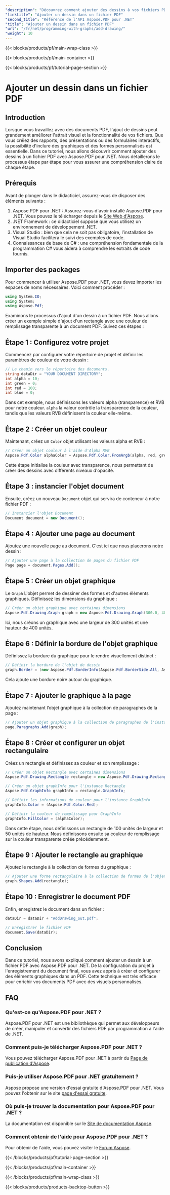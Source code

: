 ```yaml
---
"description": "Découvrez comment ajouter des dessins à vos fichiers PDF avec Aspose.PDF pour .NET. Ce guide étape par étape couvre les paramètres de couleur, l'ajout de formes et l'enregistrement de votre PDF."
"linktitle": "Ajouter un dessin dans un fichier PDF"
"second_title": "Référence de l'API Aspose.PDF pour .NET"
"title": "Ajouter un dessin dans un fichier PDF"
"url": "/fr/net/programming-with-graphs/add-drawing/"
"weight": 10
---
```


{{< blocks/products/pf/main-wrap-class >}}

{{< blocks/products/pf/main-container >}}

{{< blocks/products/pf/tutorial-page-section >}}

# Ajouter un dessin dans un fichier PDF

## Introduction

Lorsque vous travaillez avec des documents PDF, l'ajout de dessins peut grandement améliorer l'attrait visuel et la fonctionnalité de vos fichiers. Que vous créiez des rapports, des présentations ou des formulaires interactifs, la possibilité d'inclure des graphiques et des formes personnalisés est essentielle. Dans ce tutoriel, nous allons découvrir comment ajouter des dessins à un fichier PDF avec Aspose.PDF pour .NET. Nous détaillerons le processus étape par étape pour vous assurer une compréhension claire de chaque étape.

## Prérequis

Avant de plonger dans le didacticiel, assurez-vous de disposer des éléments suivants :

1. Aspose.PDF pour .NET : Assurez-vous d'avoir installé Aspose.PDF pour .NET. Vous pouvez le télécharger depuis le [Site Web d'Aspose](https://releases.aspose.com/pdf/net/).
2. .NET Framework : ce didacticiel suppose que vous utilisez un environnement de développement .NET.
3. Visual Studio : bien que cela ne soit pas obligatoire, l’installation de Visual Studio facilitera le suivi des exemples de code.
4. Connaissances de base de C# : une compréhension fondamentale de la programmation C# vous aidera à comprendre les extraits de code fournis.

## Importer des packages

Pour commencer à utiliser Aspose.PDF pour .NET, vous devez importer les espaces de noms nécessaires. Voici comment procéder :

```csharp
using System.IO;
using System;
using Aspose.Pdf;
```

Examinons le processus d'ajout d'un dessin à un fichier PDF. Nous allons créer un exemple simple d'ajout d'un rectangle avec une couleur de remplissage transparente à un document PDF. Suivez ces étapes :

## Étape 1 : Configurez votre projet

Commencez par configurer votre répertoire de projet et définir les paramètres de couleur de votre dessin :

```csharp
// Le chemin vers le répertoire des documents.
string dataDir = "YOUR DOCUMENT DIRECTORY";
int alpha = 10;
int green = 0;
int red = 100;
int blue = 0;
```

Dans cet exemple, nous définissons les valeurs alpha (transparence) et RVB pour notre couleur. `alpha` la valeur contrôle la transparence de la couleur, tandis que les valeurs RVB définissent la couleur elle-même.

## Étape 2 : Créer un objet couleur

Maintenant, créez un `Color` objet utilisant les valeurs alpha et RVB :

```csharp
// Créer un objet couleur à l'aide d'Alpha RVB
Aspose.Pdf.Color alphaColor = Aspose.Pdf.Color.FromArgb(alpha, red, green, blue); // Fournir un canal alpha
```

Cette étape initialise la couleur avec transparence, nous permettant de créer des dessins avec différents niveaux d'opacité.

## Étape 3 : instancier l'objet document

Ensuite, créez un nouveau `Document` objet qui servira de conteneur à notre fichier PDF :

```csharp
// Instancier l'objet Document
Document document = new Document();
```

## Étape 4 : Ajouter une page au document

Ajoutez une nouvelle page au document. C'est ici que nous placerons notre dessin :

```csharp
// Ajouter une page à la collection de pages du fichier PDF
Page page = document.Pages.Add();
```

## Étape 5 : Créer un objet graphique

Le `Graph` L'objet permet de dessiner des formes et d'autres éléments graphiques. Définissez les dimensions du graphique :

```csharp
// Créer un objet graphique avec certaines dimensions
Aspose.Pdf.Drawing.Graph graph = new Aspose.Pdf.Drawing.Graph(300.0, 400.0);
```

Ici, nous créons un graphique avec une largeur de 300 unités et une hauteur de 400 unités.

## Étape 6 : Définir la bordure de l'objet graphique

Définissez la bordure du graphique pour le rendre visuellement distinct :

```csharp
// Définir la bordure de l'objet de dessin
graph.Border = (new Aspose.Pdf.BorderInfo(Aspose.Pdf.BorderSide.All, Aspose.Pdf.Color.Black));
```

Cela ajoute une bordure noire autour du graphique.

## Étape 7 : Ajouter le graphique à la page

Ajoutez maintenant l’objet graphique à la collection de paragraphes de la page :

```csharp
// Ajouter un objet graphique à la collection de paragraphes de l'instance de page
page.Paragraphs.Add(graph);
```

## Étape 8 : Créer et configurer un objet rectangulaire

Créez un rectangle et définissez sa couleur et son remplissage :

```csharp
// Créer un objet Rectangle avec certaines dimensions
Aspose.Pdf.Drawing.Rectangle rectangle = new Aspose.Pdf.Drawing.Rectangle(0, 0, 100, 50);

// Créer un objet graphInfo pour l'instance Rectangle
Aspose.Pdf.GraphInfo graphInfo = rectangle.GraphInfo;

// Définir les informations de couleur pour l'instance GraphInfo
graphInfo.Color = (Aspose.Pdf.Color.Red);

// Définir la couleur de remplissage pour GraphInfo
graphInfo.FillColor = (alphaColor);
```

Dans cette étape, nous définissons un rectangle de 100 unités de largeur et 50 unités de hauteur. Nous définissons ensuite sa couleur de remplissage sur la couleur transparente créée précédemment.

## Étape 9 : Ajouter le rectangle au graphique

Ajoutez le rectangle à la collection de formes du graphique :

```csharp
// Ajouter une forme rectangulaire à la collection de formes de l'objet graphique
graph.Shapes.Add(rectangle);
```

## Étape 10 : Enregistrer le document PDF

Enfin, enregistrez le document dans un fichier :

```csharp
dataDir = dataDir + "AddDrawing_out.pdf";

// Enregistrer le fichier PDF
document.Save(dataDir);
```

## Conclusion

Dans ce tutoriel, nous avons expliqué comment ajouter un dessin à un fichier PDF avec Aspose.PDF pour .NET. De la configuration du projet à l'enregistrement du document final, vous avez appris à créer et configurer des éléments graphiques dans un PDF. Cette technique est très efficace pour enrichir vos documents PDF avec des visuels personnalisés.

## FAQ

### Qu'est-ce qu'Aspose.PDF pour .NET ?

Aspose.PDF pour .NET est une bibliothèque qui permet aux développeurs de créer, manipuler et convertir des fichiers PDF par programmation à l'aide de .NET.

### Comment puis-je télécharger Aspose.PDF pour .NET ?

Vous pouvez télécharger Aspose.PDF pour .NET à partir du [Page de publication d'Aspose](https://releases.aspose.com/pdf/net/).

### Puis-je utiliser Aspose.PDF pour .NET gratuitement ?

Aspose propose une version d'essai gratuite d'Aspose.PDF pour .NET. Vous pouvez l'obtenir sur le site [page d'essai gratuite](https://releases.aspose.com/).

### Où puis-je trouver la documentation pour Aspose.PDF pour .NET ?

La documentation est disponible sur le [Site de documentation Aspose](https://reference.aspose.com/pdf/net/).

### Comment obtenir de l'aide pour Aspose.PDF pour .NET ?

Pour obtenir de l'aide, vous pouvez visiter le [Forum Aspose](https://forum.aspose.com/c/pdf/10).

{{< /blocks/products/pf/tutorial-page-section >}}

{{< /blocks/products/pf/main-container >}}

{{< /blocks/products/pf/main-wrap-class >}}

{{< blocks/products/products-backtop-button >}}